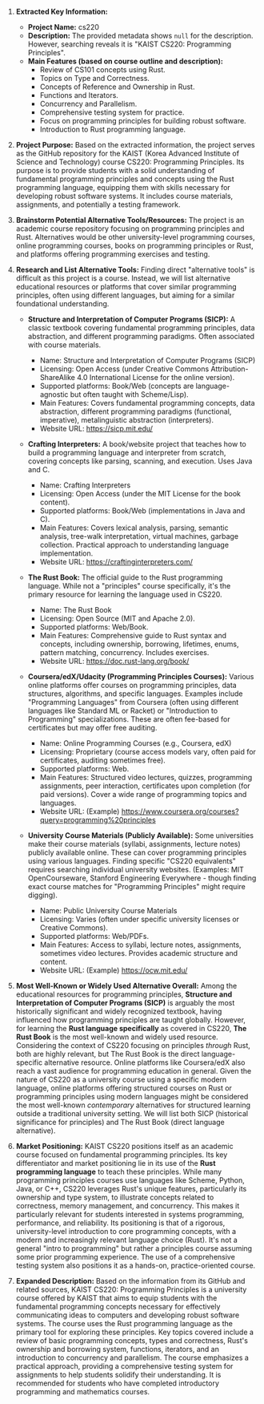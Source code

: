1.  **Extracted Key Information:**
    *   **Project Name:** cs220
    *   **Description:** The provided metadata shows `null` for the description. However, searching reveals it is "KAIST CS220: Programming Principles".
    *   **Main Features (based on course outline and description):**
        *   Review of CS101 concepts using Rust.
        *   Topics on Type and Correctness.
        *   Concepts of Reference and Ownership in Rust.
        *   Functions and Iterators.
        *   Concurrency and Parallelism.
        *   Comprehensive testing system for practice.
        *   Focus on programming principles for building robust software.
        *   Introduction to Rust programming language.

2.  **Project Purpose:**
    Based on the extracted information, the project serves as the GitHub repository for the KAIST (Korea Advanced Institute of Science and Technology) course CS220: Programming Principles. Its purpose is to provide students with a solid understanding of fundamental programming principles and concepts using the Rust programming language, equipping them with skills necessary for developing robust software systems. It includes course materials, assignments, and potentially a testing framework.

3.  **Brainstorm Potential Alternative Tools/Resources:**
    The project is an academic course repository focusing on programming principles and Rust. Alternatives would be other university-level programming courses, online programming courses, books on programming principles or Rust, and platforms offering programming exercises and testing.

4.  **Research and List Alternative Tools:**
    Finding direct "alternative tools" is difficult as this project is a course. Instead, we will list alternative educational resources or platforms that cover similar programming principles, often using different languages, but aiming for a similar foundational understanding.

    *   **Structure and Interpretation of Computer Programs (SICP):** A classic textbook covering fundamental programming principles, data abstraction, and different programming paradigms. Often associated with course materials.
        *   Name: Structure and Interpretation of Computer Programs (SICP)
        *   Licensing: Open Access (under Creative Commons Attribution-ShareAlike 4.0 International License for the online version).
        *   Supported platforms: Book/Web (concepts are language-agnostic but often taught with Scheme/Lisp).
        *   Main Features: Covers fundamental programming concepts, data abstraction, different programming paradigms (functional, imperative), metalinguistic abstraction (interpreters).
        *   Website URL: https://sicp.mit.edu/

    *   **Crafting Interpreters:** A book/website project that teaches how to build a programming language and interpreter from scratch, covering concepts like parsing, scanning, and execution. Uses Java and C.
        *   Name: Crafting Interpreters
        *   Licensing: Open Access (under the MIT License for the book content).
        *   Supported platforms: Book/Web (implementations in Java and C).
        *   Main Features: Covers lexical analysis, parsing, semantic analysis, tree-walk interpretation, virtual machines, garbage collection. Practical approach to understanding language implementation.
        *   Website URL: https://craftinginterpreters.com/

    *   **The Rust Book:** The official guide to the Rust programming language. While not a "principles" course specifically, it's the primary resource for learning the language used in CS220.
        *   Name: The Rust Book
        *   Licensing: Open Source (MIT and Apache 2.0).
        *   Supported platforms: Web/Book.
        *   Main Features: Comprehensive guide to Rust syntax and concepts, including ownership, borrowing, lifetimes, enums, pattern matching, concurrency. Includes exercises.
        *   Website URL: https://doc.rust-lang.org/book/

    *   **Coursera/edX/Udacity (Programming Principles Courses):** Various online platforms offer courses on programming principles, data structures, algorithms, and specific languages. Examples include "Programming Languages" from Coursera (often using different languages like Standard ML or Racket) or "Introduction to Programming" specializations. These are often fee-based for certificates but may offer free auditing.
        *   Name: Online Programming Courses (e.g., Coursera, edX)
        *   Licensing: Proprietary (course access models vary, often paid for certificates, auditing sometimes free).
        *   Supported platforms: Web.
        *   Main Features: Structured video lectures, quizzes, programming assignments, peer interaction, certificates upon completion (for paid versions). Cover a wide range of programming topics and languages.
        *   Website URL: (Example) https://www.coursera.org/courses?query=programming%20principles

    *   **University Course Materials (Publicly Available):** Some universities make their course materials (syllabi, assignments, lecture notes) publicly available online. These can cover programming principles using various languages. Finding specific "CS220 equivalents" requires searching individual university websites. (Examples: MIT OpenCourseware, Stanford Engineering Everywhere - though finding exact course matches for "Programming Principles" might require digging).
        *   Name: Public University Course Materials
        *   Licensing: Varies (often under specific university licenses or Creative Commons).
        *   Supported platforms: Web/PDFs.
        *   Main Features: Access to syllabi, lecture notes, assignments, sometimes video lectures. Provides academic structure and content.
        *   Website URL: (Example) https://ocw.mit.edu/

5.  **Most Well-Known or Widely Used Alternative Overall:**
    Among the educational resources for programming principles, **Structure and Interpretation of Computer Programs (SICP)** is arguably the most historically significant and widely recognized textbook, having influenced how programming principles are taught globally. However, for learning the **Rust language specifically** as covered in CS220, **The Rust Book** is the most well-known and widely used resource. Considering the context of CS220 focusing on principles *through* Rust, both are highly relevant, but The Rust Book is the direct language-specific alternative resource. Online platforms like Coursera/edX also reach a vast audience for programming education in general. Given the nature of CS220 as a university course using a specific modern language, online platforms offering structured courses on Rust or programming principles using modern languages might be considered the most well-known *contemporary* alternatives for structured learning outside a traditional university setting. We will list both SICP (historical significance for principles) and The Rust Book (direct language alternative).

6.  **Market Positioning:**
    KAIST CS220 positions itself as an academic course focused on fundamental programming principles. Its key differentiator and market positioning lie in its use of the **Rust programming language** to teach these principles. While many programming principles courses use languages like Scheme, Python, Java, or C++, CS220 leverages Rust's unique features, particularly its ownership and type system, to illustrate concepts related to correctness, memory management, and concurrency. This makes it particularly relevant for students interested in systems programming, performance, and reliability. Its positioning is that of a rigorous, university-level introduction to core programming concepts, with a modern and increasingly relevant language choice (Rust). It's not a general "intro to programming" but rather a principles course assuming some prior programming experience. The use of a comprehensive testing system also positions it as a hands-on, practice-oriented course.

7.  **Expanded Description:**
    Based on the information from its GitHub and related sources, KAIST CS220: Programming Principles is a university course offered by KAIST that aims to equip students with the fundamental programming concepts necessary for effectively communicating ideas to computers and developing robust software systems. The course uses the Rust programming language as the primary tool for exploring these principles. Key topics covered include a review of basic programming concepts, types and correctness, Rust's ownership and borrowing system, functions, iterators, and an introduction to concurrency and parallelism. The course emphasizes a practical approach, providing a comprehensive testing system for assignments to help students solidify their understanding. It is recommended for students who have completed introductory programming and mathematics courses.